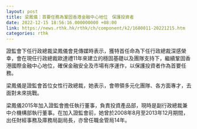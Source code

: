 ```yaml
---
layout: post
title: 梁鳳儀：首要任務為鞏固香港金融中心地位　保護投資者
date: 2022-12-15 18:56:16.000000000 +08:00
link: https://news.rthk.hk/rthk/ch/component/k2/1680011-20221215.htm
categories: rthk
---
```


證監會下任行政總裁梁鳳儀會見傳媒時表示，獲特首任命為下任行政總裁深感榮幸，會在現任行政總裁歐達禮11年來建立的穩固基礎以及團隊支持下，繼續鞏固香港國際金融中心地位，確保金融安全及市場有序運作，以保護投資者作為首要任務。

梁鳳儀是證監會首位女性行政總裁，她表示，會帶領多元化團隊、各方面專才，去面對未來挑戰。

梁鳳儀2015年加入證監會擔任執行董事，負責投資產品部，現時是副行政總裁兼中介機構部執行董事。在加入證監會前，她曾於2008年8月至2013年12月期間，出任財經事務及庫務局副局長，亦曾任職金管局14年。
